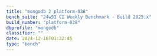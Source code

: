 ```yaml
---
title: "mongodb 2 platform-838"
bench_suite: "24w51 CI Weekly Benchmark - Build 2025.x"
build_number: "platform-838"
dbprofile: "mongodb"
classifier: ""
date: 2024-12-16T01:32:45
type: "bench"
---
```

